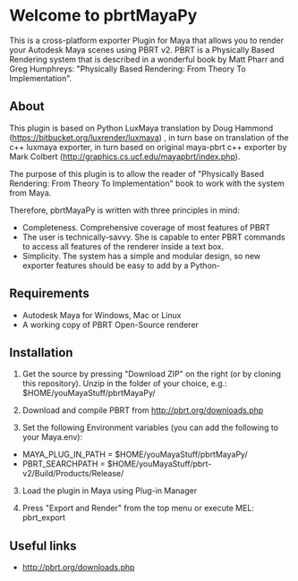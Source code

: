 Welcome to pbrtMayaPy
=============

This is a cross-platform exporter Plugin for Maya that allows you to render your Autodesk Maya scenes using PBRT v2. PBRT is a Physically Based Rendering system that is described in a wonderful book by Matt Pharr and Greg Humphreys: "Physically Based Rendering: From Theory To Implementation".

About
------------
This plugin is based on Python LuxMaya translation by Doug Hammond (https://bitbucket.org/luxrender/luxmaya) , in turn base on translation of the c++ luxmaya exporter, 
in turn based on original maya-pbrt c++ exporter by Mark Colbert (http://graphics.cs.ucf.edu/mayapbrt/index.php).

The purpose of this plugin is to allow the reader of "Physically Based Rendering: From Theory To Implementation" book to work with the system from Maya.

Therefore, pbrtMayaPy is written with three principles in mind:
* Completeness. Comprehensive coverage of most features of PBRT
* The user is technically-savvy. She is capable to enter PBRT commands to access all features of the renderer inside a text box.
* Simplicity. The system has a simple and modular design, so new exporter features should be easy to add by a Python-

Requirements
------------
* Autodesk Maya for Windows, Mac or Linux
* A working copy of PBRT Open-Source renderer

Installation
-------------

1. Get the source by pressing "Download ZIP" on the right (or by cloning
this repository). Unzip in the folder of your choice, e.g.: $HOME/youMayaStuff/pbrtMayaPy/ 

2. Download and compile PBRT from http://pbrt.org/downloads.php

3. Set the following Environment variables (you can add the following to your Maya.env):
* MAYA_PLUG_IN_PATH = $HOME/youMayaStuff/pbrtMayaPy/
* PBRT_SEARCHPATH = $HOME/youMayaStuff/pbrt-v2/Build/Products/Release/

3. Load the plugin in Maya using Plug-in Manager

3. Press "Export and Render" from the top menu or execute MEL: pbrt_export



Useful links
-------------

* http://pbrt.org/downloads.php
